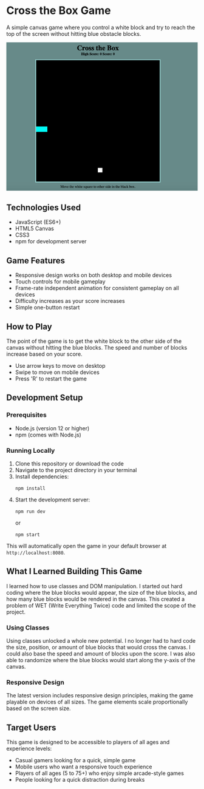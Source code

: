 # Cross the Box Game

A simple canvas game where you control a white block and try to reach the top of the screen without hitting blue obstacle blocks.

![](Game_Home.png)

## Technologies Used

- JavaScript (ES6+)
- HTML5 Canvas
- CSS3
- npm for development server

## Game Features

- Responsive design works on both desktop and mobile devices
- Touch controls for mobile gameplay
- Frame-rate independent animation for consistent gameplay on all devices
- Difficulty increases as your score increases
- Simple one-button restart

## How to Play

The point of the game is to get the white block to the other side of the canvas without hitting the blue blocks. The speed and number of blocks increase based on your score.

- Use arrow keys to move on desktop
- Swipe to move on mobile devices
- Press 'R' to restart the game

## Development Setup

### Prerequisites

- Node.js (version 12 or higher)
- npm (comes with Node.js)

### Running Locally

1. Clone this repository or download the code
2. Navigate to the project directory in your terminal
3. Install dependencies:
   ```
   npm install
   ```
4. Start the development server:
   ```
   npm run dev
   ```
   or
   ```
   npm start
   ```

This will automatically open the game in your default browser at `http://localhost:8080`.

## What I Learned Building This Game

I learned how to use classes and DOM manipulation. I started out hard coding where the blue blocks would appear, the size of the blue blocks, and how many blue blocks would be rendered in the canvas. This created a problem of WET (Write Everything Twice) code and limited the scope of the project.

### Using Classes

Using classes unlocked a whole new potential. I no longer had to hard code the size, position, or amount of blue blocks that would cross the canvas. I could also base the speed and amount of blocks upon the score. I was also able to randomize where the blue blocks would start along the y-axis of the canvas.

### Responsive Design

The latest version includes responsive design principles, making the game playable on devices of all sizes. The game elements scale proportionally based on the screen size.

## Target Users

This game is designed to be accessible to players of all ages and experience levels:

- Casual gamers looking for a quick, simple game
- Mobile users who want a responsive touch experience
- Players of all ages (5 to 75+) who enjoy simple arcade-style games
- People looking for a quick distraction during breaks
